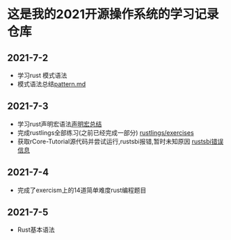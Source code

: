 # 这是我的2021开源操作系统的学习记录仓库

## 2021-7-2 
- 学习rust 模式语法
- 模式语法总结[pattern.md](https://codechina.csdn.net/DPYOG/rcorelearn/rust-lang/pattern.md)

## 2021-7-3
- 学习rust声明宏语法[声明宏总结](https://codechina.csdn.net/DPYOG/rcorelearn/rust-lang/macro.md)
- 完成rustlings全部练习(之前已经完成一部分) [rustlings/exercises](https://codechina.csdn.net/DPYOG/rcorelearn/rust-lang/exercises)
- 获取rCore-Tutorial源代码并尝试运行,rustsbi报错,暂时未知原因 [rustsbi错误信息](https://codechina.csdn.net/DPYOG/rcorelearn/res/rustsbierror.png)

## 2021-7-4
- 完成了exercism上的14道简单难度rust编程题目

## 2021-7-5
- Rust基本语法
